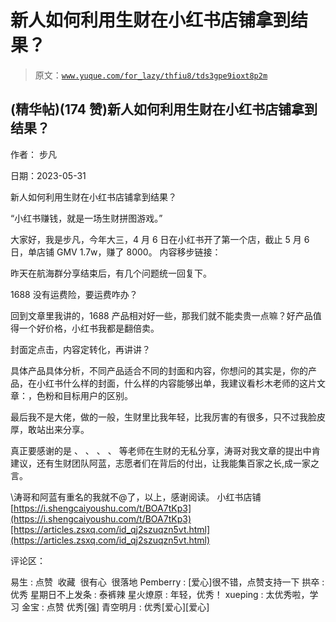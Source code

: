 # 新人如何利用生财在小红书店铺拿到结果？

> 原文：[`www.yuque.com/for_lazy/thfiu8/tds3gpe9ioxt8p2m`](https://www.yuque.com/for_lazy/thfiu8/tds3gpe9ioxt8p2m)



## (精华帖)(174 赞)新人如何利用生财在小红书店铺拿到结果？ 

作者： 步凡 

日期：2023-05-31 

新人如何利用生财在小红书店铺拿到结果？ 

“小红书赚钱，就是一场生财拼图游戏。” 

大家好，我是步凡，今年大三，4 月 6 日在小红书开了第一个店，截止 5 月 6 日，单店铺 GMV 1.7w，赚了 8000。 内容移步链接： 

昨天在航海群分享结束后，有几个问题统一回复下。 

1688 没有运费险，要运费咋办？ 

回到文章里我讲的，1688 产品相对好一些，那我们就不能卖贵一点嘛？好产品值得一个好价格，小红书我都是翻倍卖。 

封面定点击，内容定转化，再讲讲？ 

具体产品具体分析，不同产品适合不同的封面和内容，你想问的其实是，你的产品，在小红书什么样的封面，什么样的内容能够出单，我建议看杉木老师的这片文章：，色粉和目标用户的区别。 

最后我不是大佬，做的一般，生财里比我年轻，比我厉害的有很多，只不过我脸皮厚，敢站出来分享。 

真正要感谢的是 、 、 、 、 等老师在生财的无私分享，涛哥对我文章的提出中肯建议，还有生财团队阿蓝，志愿者们在背后的付出，让我能集百家之长,成一家之言。 

\涛哥和阿蓝有重名的我就不@了，以上，感谢阅读。 小红书店铺 [https://i.shengcaiyoushu.com/t/BOA7tKp3](https://i.shengcaiyoushu.com/t/BOA7tKp3)[https://articles.zsxq.com/id_qj2szuqzn5vt.html](https://articles.zsxq.com/id_qj2szuqzn5vt.html) 

评论区： 

易生 : 点赞  收藏  很有心  很落地 Pemberry : [爱心]很不错，点赞支持一下 拱卒 : 优秀 星期日不上发条 : 泰裤辣 星火燎原 : 年轻，优秀！ xueping : 太优秀啦，学习 金宝 : 点赞 优秀[强] 青空明月 : 优秀[爱心][爱心]